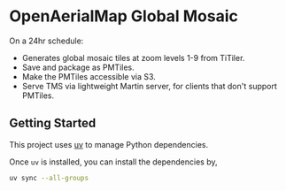 # OpenAerialMap Global Mosaic

On a 24hr schedule:

- Generates global mosaic tiles at zoom levels 1-9 from TiTiler.
- Save and package as PMTiles.
- Make the PMTiles accessible via S3.
- Serve TMS via lightweight Martin server, for clients that don't support PMTiles.

## Getting Started

This project uses [uv](https://docs.astral.sh/uv/getting-started/installation/)
to manage Python dependencies.

Once `uv` is installed, you can install the dependencies by,

```bash
uv sync --all-groups
```
